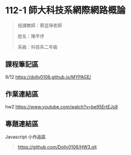 # 112-1 師大科技系網際網路概論


> 授課教師：蔡芸琤老師
> 
> 姓名：陳芊伃
> 
> 系級：科技系二年級
## 課程筆記區
9/12 https://dolly0106.github.io/MYPAGE/
## 作業連結區
hw2   https://www.youtube.com/watch?v=be95ErtEJs8
## 專題連結區
Javascript 小作品區
> https://github.com/Dolly0106/HW3.git


